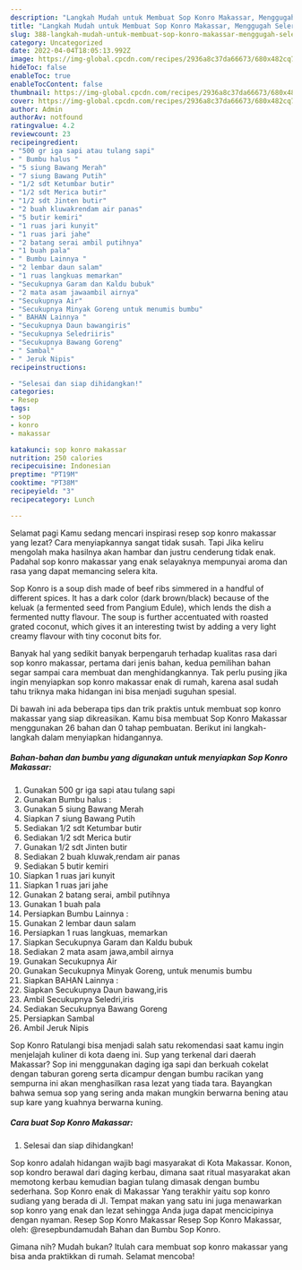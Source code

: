 ```yaml
---
description: "Langkah Mudah untuk Membuat Sop Konro Makassar, Menggugah Selera"
title: "Langkah Mudah untuk Membuat Sop Konro Makassar, Menggugah Selera"
slug: 388-langkah-mudah-untuk-membuat-sop-konro-makassar-menggugah-selera
category: Uncategorized
date: 2022-04-04T18:05:13.992Z
image: https://img-global.cpcdn.com/recipes/2936a8c37da66673/680x482cq70/sop-konro-makassar-foto-resep-utama.jpg
hideToc: false
enableToc: true
enableTocContent: false
thumbnail: https://img-global.cpcdn.com/recipes/2936a8c37da66673/680x482cq70/sop-konro-makassar-foto-resep-utama.jpg
cover: https://img-global.cpcdn.com/recipes/2936a8c37da66673/680x482cq70/sop-konro-makassar-foto-resep-utama.jpg
author: Admin
authorAv: notfound
ratingvalue: 4.2
reviewcount: 23
recipeingredient:
- "500 gr iga sapi atau tulang sapi"
- " Bumbu halus "
- "5 siung Bawang Merah"
- "7 siung Bawang Putih"
- "1/2 sdt Ketumbar butir"
- "1/2 sdt Merica butir"
- "1/2 sdt Jinten butir"
- "2 buah kluwakrendam air panas"
- "5 butir kemiri"
- "1 ruas jari kunyit"
- "1 ruas jari jahe"
- "2 batang serai ambil putihnya"
- "1 buah pala"
- " Bumbu Lainnya "
- "2 lembar daun salam"
- "1 ruas langkuas memarkan"
- "Secukupnya Garam dan Kaldu bubuk"
- "2 mata asam jawaambil airnya"
- "Secukupnya Air"
- "Secukupnya Minyak Goreng untuk menumis bumbu"
- " BAHAN Lainnya "
- "Secukupnya Daun bawangiris"
- "Secukupnya Seledriiris"
- "Secukupnya Bawang Goreng"
- " Sambal"
- " Jeruk Nipis"
recipeinstructions:

- "Selesai dan siap dihidangkan!"
categories:
- Resep
tags:
- sop
- konro
- makassar

katakunci: sop konro makassar 
nutrition: 250 calories
recipecuisine: Indonesian
preptime: "PT19M"
cooktime: "PT38M"
recipeyield: "3"
recipecategory: Lunch

---
```



Selamat pagi Kamu sedang mencari inspirasi resep sop konro makassar yang lezat? Cara menyiapkannya sangat tidak susah. Tapi Jika keliru mengolah maka hasilnya akan hambar dan justru cenderung tidak enak. Padahal sop konro makassar yang enak selayaknya mempunyai aroma dan rasa yang dapat memancing selera kita.


Sop Konro is a soup dish made of beef ribs simmered in a handful of different spices. It has a dark color (dark brown/black) because of the keluak (a fermented seed from Pangium Edule), which lends the dish a fermented nutty flavour. The soup is further accentuated with roasted grated coconut, which gives it an interesting twist by adding a very light creamy flavour with tiny coconut bits for.

Banyak hal yang sedikit banyak berpengaruh terhadap kualitas rasa dari sop konro makassar, pertama dari jenis bahan, kedua pemilihan bahan segar sampai cara membuat dan menghidangkannya. Tak perlu pusing jika ingin menyiapkan sop konro makassar enak di rumah, karena asal sudah tahu triknya maka hidangan ini bisa menjadi suguhan spesial.


Di bawah ini ada beberapa tips dan trik praktis untuk membuat sop konro makassar yang siap dikreasikan. Kamu bisa membuat Sop Konro Makassar menggunakan 26 bahan dan 0 tahap pembuatan. Berikut ini langkah-langkah dalam menyiapkan hidangannya.

<!--inarticleads1-->

##### Bahan-bahan dan bumbu yang digunakan untuk menyiapkan Sop Konro Makassar:

1. Gunakan 500 gr iga sapi atau tulang sapi
1. Gunakan  Bumbu halus :
1. Gunakan 5 siung Bawang Merah
1. Siapkan 7 siung Bawang Putih
1. Sediakan 1/2 sdt Ketumbar butir
1. Sediakan 1/2 sdt Merica butir
1. Gunakan 1/2 sdt Jinten butir
1. Sediakan 2 buah kluwak,rendam air panas
1. Sediakan 5 butir kemiri
1. Siapkan 1 ruas jari kunyit
1. Siapkan 1 ruas jari jahe
1. Gunakan 2 batang serai, ambil putihnya
1. Gunakan 1 buah pala
1. Persiapkan  Bumbu Lainnya :
1. Gunakan 2 lembar daun salam
1. Persiapkan 1 ruas langkuas, memarkan
1. Siapkan Secukupnya Garam dan Kaldu bubuk
1. Sediakan 2 mata asam jawa,ambil airnya
1. Gunakan Secukupnya Air
1. Gunakan Secukupnya Minyak Goreng, untuk menumis bumbu
1. Siapkan  BAHAN Lainnya :
1. Siapkan Secukupnya Daun bawang,iris
1. Ambil Secukupnya Seledri,iris
1. Sediakan Secukupnya Bawang Goreng
1. Persiapkan  Sambal
1. Ambil  Jeruk Nipis


Sop Konro Ratulangi bisa menjadi salah satu rekomendasi saat kamu ingin menjelajah kuliner di kota daeng ini. Sup yang terkenal dari daerah Makassar? Sop ini menggunakan daging iga sapi dan berkuah cokelat dengan taburan goreng serta dicampur dengan bumbu racikan yang sempurna ini akan menghasilkan rasa lezat yang tiada tara. Bayangkan bahwa semua sop yang sering anda makan mungkin berwarna bening atau sup kare yang kuahnya berwarna kuning. 

<!--inarticleads2-->

##### Cara buat Sop Konro Makassar:


1. Selesai dan siap dihidangkan!

Sop konro adalah hidangan wajib bagi masyarakat di Kota Makassar. Konon, sop kondro berawal dari daging kerbau, dimana saat ritual masyarakat akan memotong kerbau kemudian bagian tulang dimasak dengan bumbu sederhana. Sop Konro enak di Makassar Yang terakhir yaitu sop konro sudiang yang berada di Jl. Tempat makan yang satu ini juga menawarkan sop konro yang enak dan lezat sehingga Anda juga dapat mencicipinya dengan nyaman. Resep Sop Konro Makassar Resep Sop Konro Makassar, oleh: @resepbundamudah⁣ Bahan dan Bumbu Sop Konro. 

Gimana nih? Mudah bukan? Itulah cara membuat sop konro makassar yang bisa anda praktikkan di rumah. Selamat mencoba!
